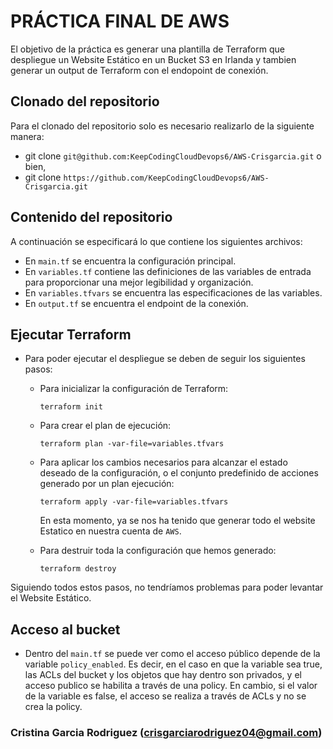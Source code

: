 # PRÁCTICA FINAL DE AWS   

El objetivo de la práctica es generar una plantilla de Terraform que despliegue un Website Estático en un Bucket S3 en Irlanda y tambien generar un output  de Terraform con el endopoint de conexión.

## Clonado del repositorio

Para el clonado del repositorio solo es necesario realizarlo de la siguiente manera:

- git clone `git@github.com:KeepCodingCloudDevops6/AWS-Crisgarcia.git` o bien,
- git clone `https://github.com/KeepCodingCloudDevops6/AWS-Crisgarcia.git`


## Contenido del repositorio

A continuación se especificará lo que contiene los siguientes archivos:

- En `main.tf` se encuentra la configuración principal.
- En `variables.tf` contiene las definiciones de las variables de  entrada para proporcionar una mejor legibilidad y organización.
- En `variables.tfvars` se encuentra las especificaciones de las variables.
- En `output.tf` se encuentra el endpoint de la conexión.

## Ejecutar Terraform

- Para poder ejecutar el despliegue se deben de seguir los siguientes pasos:

    - Para inicializar la configuración de Terraform:

        `
        terraform init
        `
    
    - Para crear el plan de ejecución:

        `
        terraform plan -var-file=variables.tfvars
        `

    - Para aplicar los cambios necesarios para alcanzar el estado deseado de la configuración, o el conjunto predefinido de acciones generado por un plan ejecución: 

         `
        terraform apply -var-file=variables.tfvars
        `

        En esta momento, ya se nos ha tenido que generar todo el website Estatico en nuestra cuenta de `AWS`.

    - Para destruir toda la configuración que hemos generado: 

        `
        terraform destroy
        `
        
Siguiendo todos estos pasos, no tendríamos problemas para poder levantar el Website Estático.

##  Acceso al bucket

- Dentro del `main.tf` se puede ver como el acceso público depende de la variable `policy_enabled`. Es decir, en el caso en que la variable sea true, las ACLs del bucket y los objetos que hay dentro son privados, y el acceso publico se habilita a través de una policy. En cambio, si el valor de la variable es false, el acceso se realiza a través de ACLs y no se crea la policy.



### Cristina Garcia Rodriguez (crisgarciarodriguez04@gmail.com)